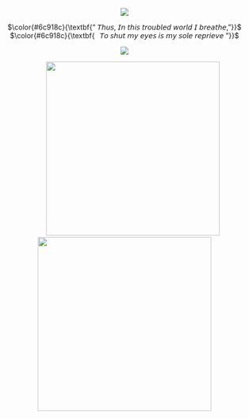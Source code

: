 <p align="center">
<img src="https://files.catbox.moe/tm69ep.png" data-canonical-src="(https://files.catbox.moe/tm69ep.png)"
</p>

<p align="center">
 $\color{#6c918c}{\textbf{“ 𝘛𝘩𝘶𝘴, 𝘐𝘯 𝘵𝘩𝘪𝘴 𝘵𝘳𝘰𝘶𝘣𝘭𝘦𝘥 𝘸𝘰𝘳𝘭𝘥 𝘐 𝘣𝘳𝘦𝘢𝘵𝘩𝘦,”}}$ <br/>
   $\color{#6c918c}{\textbf{⠀𝘛𝘰 𝘴𝘩𝘶𝘵 𝘮𝘺 𝘦𝘺𝘦𝘴 𝘪𝘴 𝘮𝘺 𝘴𝘰𝘭𝘦 𝘳𝘦𝘱𝘳𝘪𝘦𝘷𝘦 ”}}$ <br/>
  </p>

<p align="center">
 <img src="https://files.catbox.moe/pd2l73.png" data-canonical-src="(https://files.catbox.moe/pd2l73.png)"
</p>

<p align="center">
⠀⠀⠀ <img src="https://files.catbox.moe/itqbik.png" data-canonical-src="(https://files.catbox.moe/itqbik.png)"width="350">  <img src="https://files.catbox.moe/cwn29s.png" data-canonical-src="(https://files.catbox.moe/cwn29s.png)"width="350">
